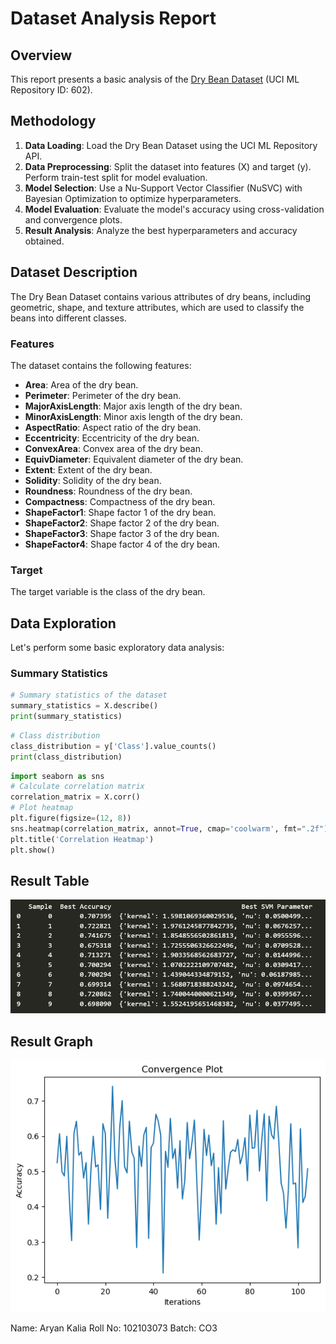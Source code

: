 # Dataset Analysis Report

## Overview

This report presents a basic analysis of the [Dry Bean Dataset](https://archive.ics.uci.edu/ml/datasets/Dry+Bean+Dataset) (UCI ML Repository ID: 602).

## Methodology

1. **Data Loading**: Load the Dry Bean Dataset using the UCI ML Repository API.
2. **Data Preprocessing**: Split the dataset into features (X) and target (y). Perform train-test split for model evaluation.
3. **Model Selection**: Use a Nu-Support Vector Classifier (NuSVC) with Bayesian Optimization to optimize hyperparameters.
4. **Model Evaluation**: Evaluate the model's accuracy using cross-validation and convergence plots.
5. **Result Analysis**: Analyze the best hyperparameters and accuracy obtained.

## Dataset Description

The Dry Bean Dataset contains various attributes of dry beans, including geometric, shape, and texture attributes, which are used to classify the beans into different classes.

### Features

The dataset contains the following features:

- **Area**: Area of the dry bean.
- **Perimeter**: Perimeter of the dry bean.
- **MajorAxisLength**: Major axis length of the dry bean.
- **MinorAxisLength**: Minor axis length of the dry bean.
- **AspectRatio**: Aspect ratio of the dry bean.
- **Eccentricity**: Eccentricity of the dry bean.
- **ConvexArea**: Convex area of the dry bean.
- **EquivDiameter**: Equivalent diameter of the dry bean.
- **Extent**: Extent of the dry bean.
- **Solidity**: Solidity of the dry bean.
- **Roundness**: Roundness of the dry bean.
- **Compactness**: Compactness of the dry bean.
- **ShapeFactor1**: Shape factor 1 of the dry bean.
- **ShapeFactor2**: Shape factor 2 of the dry bean.
- **ShapeFactor3**: Shape factor 3 of the dry bean.
- **ShapeFactor4**: Shape factor 4 of the dry bean.

### Target

The target variable is the class of the dry bean.

## Data Exploration

Let's perform some basic exploratory data analysis:

### Summary Statistics

```python
# Summary statistics of the dataset
summary_statistics = X.describe()
print(summary_statistics)
```

```python
# Class distribution
class_distribution = y['Class'].value_counts()
print(class_distribution)
```

```python
import seaborn as sns
# Calculate correlation matrix
correlation_matrix = X.corr()
# Plot heatmap
plt.figure(figsize=(12, 8))
sns.heatmap(correlation_matrix, annot=True, cmap='coolwarm', fmt=".2f")
plt.title('Correlation Heatmap')
plt.show()
```

## Result Table
![Result Table](final_table.png)
## Result Graph
![Result_Graph](final_graph.png)

Name: Aryan Kalia
Roll No: 102103073
Batch: CO3

